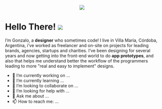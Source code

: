 <!--
**gonmtl/gonmtl** is a ✨ _special_ ✨ repository because its `README.md` (this file) appears on your GitHub profile.

Here are some ideas to get you started:

- 🔭 I’m currently working on ...
- 🌱 I’m currently learning ...
- 👯 I’m looking to collaborate on ...
- 🤔 I’m looking for help with ...
- 💬 Ask me about ...
- 📫 How to reach me: ...
- 😄 Pronouns: ...
- ⚡ Fun fact: ...
-->

<div align="center">
		<img src="https://i.imgur.com/RQeGv5o.jpg">
</div>

# Hello There! <a target="_blank" href="https://www.youtube.com/watch?v=rEq1Z0bjdwc"><img src="https://i.imgur.com/nDIqWcH.png"></a>

I’m Gonzalo, a **designer** who sometimes code! I live in Villa María, Córdoba, Argentina, i’ve worked as freelancer and on-site on projects for leading brands, agencies, startups and charities. 
I’ve been designing for several years and now getting into the front-end world to do **app prototypes**, and also that helps me understand better the workflow of the programmers leading to more "real and easy to implement" designs. 

- 🔭 I’m currently working on ...
- 🌱 I’m currently learning ...
- 👯 I’m looking to collaborate on ...
- 🤔 I’m looking for help with ...
- 💬 Ask me about ...
- 📫 How to reach me: ...
